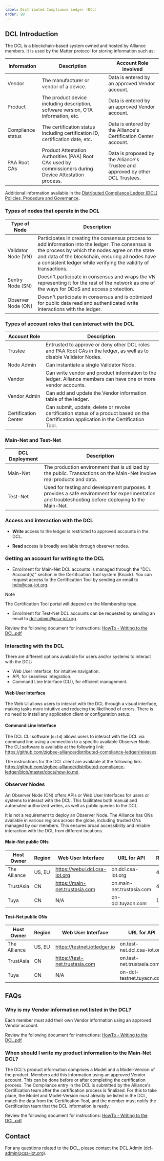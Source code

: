 ```yaml
---
label: Distributed Compliance Ledger (DCL)
order: 98
---
```

## DCL Introduction
The DCL is a blockchain-based system owned and hosted by Alliance members. It is used by the Matter protocol for storing information such as:

| Information          | Description                                               | Account Role involved                                                    |
| -------------------- | --------------------------------------------------------- | ------------------------------------------------------------------------ |
| Vendor               | The manufacturer or vendor of a device. | Data is entered by an approved Vendor account.                                             |
| Product              | The product device including description, software version, OTA information, etc. | Data is entered by an approved Vendor account.   |
| Compliance status    | The certification status including certification ID, certification date, etc. | Data is entered by the Alliance's Certification Center account.|
| PAA Root CAs         | Product Attestation Authorities (PAA) Root CAs used by commissioners during Device Attestation process. | Data is proposed by the Alliance's Trustee and approved by other DCL Trustees.|

Additional information available in the [Distributed Compliance Ledger (DCL) Policies, Procedure and Governance](https://groups.csa-iot.org/wg/members-all/document/26075).

### Types of nodes that operate in the DCL

| Type of Node         | Description                                                                                                                                          |
| -------------------- | ---------------------------------------------------------------------------------------------------------------------------------------------------- |
| Validator Node (VN)  | Participates in creating the consensus process to add information into the ledger. The consensus is the process by which the nodes agree on the state and data of the blockchain, ensuring all nodes have a consistent ledger while verifying the validity of transactions.                                                                                                                                       |
| Sentry Node (SN)     | Doesn't participate in consensus and wraps the VN representing it for the rest of the network as one of the ways for DDoS and access protection.    |
| Observer Node (ON)   | Doesn't participate in consensus and is optimized for public data read and authenticated write interactions with the ledger.                        |

### Types of account roles that can interact with the DCL

| Account Role         | Description                                                                                                                                       |
| -------------------- | ------------------------------------------------------------------------------------------------------------------------------------------------- |
| Trustee              | Entrusted to approve or deny other DCL roles and PAA Root CAs in the ledger, as well as to disable Validator Nodes.                               |
| Node Admin           | Can instantiate a single Validator Node.                                                                                                          |
| Vendor               | Can write vendor and product information to the ledger. Alliance members can have one or more vendor accounts.                                    |
| Vendor Admin         | Can add and update the Vendor information table of the ledger.                                                                                    |
| Certification Center | Can submit, update, delete or revoke certification status of a product based on the Certification application in the Certification Tool.          |

### Main-Net and Test-Net

| DCL Deployment       | Description                                                                                                                                                |
| -------------------- | ---------------------------------------------------------------------------------------------------------------------------------------------------------- |
| Main-Net             |  The production environment that is utilized by the public. Transactions on the Main-Net involve real products and data.          |
| Test-Net             |  Used for testing and development purposes. It provides a safe environment for experimentation and troubleshooting before deploying to the Main-Net. |

### Access and interaction with the DCL

-   **Write** access to the ledger is restricted to approved accounts in the DCL.

-   **Read** access is broadly available through observer nodes.

### Getting an account for writing to the DCL

-   Enrollment for Main-Net DCL accounts is managed through the "DCL Account(s)" section in the Certification Tool system (Knack). You can request access to the Certification Tool
    by sending an email to <help@csa-iot.org>.

> [!NOTE]
> The Certification Tool portal will depend on the Membership type.

-   Enrollment for Test-Net DCL accounts can be requested by sending an email to <dcl-admin@csa-iot.org>

Review the following document for instructions: [HowTo - Writing to the DCL.pdf](https://groups.csa-iot.org/wg/members-all/document/27881)

### Interacting with the DCL

There are different options available for users and/or systems to interact with the DCL:

-   Web User Interface, for intuitive navigation.
-   API, for seamless integration.
-   Command Line Interface (CLI), for efficient management.

#### Web User Interface
The Web UI allows users to interact with the DCL through a visual interface, making tasks more intuitive and reducing the likelihood of errors. There is no need to install any application client or configuration setup.

#### Command Line Interface

The DCL CLI software (`dcld`) allows users to interact with the DCL via command line using a connection to a specific available Observer Node. The CLI software is available at the following link:
<https://github.com/zigbee-alliance/distributed-compliance-ledger/releases>.

The instructions for the DCL client are available at the following link: <https://github.com/zigbee-alliance/distributed-compliance-ledger/blob/master/docs/how-to.md>.

### Observer Nodes

An Observer Node (ON) offers APIs or Web User Interfaces for users or systems to interact with the DCL. This facilitates both manual and automated authorized writes, as well as public queries to the DCL.

It is not a requirement to deploy an Observer Node. The Alliance has ONs available in various regions across the globe, including trusted ONs managed by our members. This ensures broad accessibility and reliable interaction with the DCL from different locations.

#### Main-Net public ONs

| Host Owner       | Region       | Web User Interface                 | URL for API                 | REST    | RPC     | gRPC    |
| ---------------- | ------------ | ---------------------------------- | --------------------------- | ------- | ------- | ------- |
| The Alliance     | US, EU       | <https://webui.dcl.csa-iot.org>    | on.dcl.csa-iot.org          | 443     | 26657   | 8443    |
| TrustAsia        | CN           | <https://main-net.trustasia.com>   | on.main-net.trustasia.com   | 443     | 26657   | 8443    |
| Tuya             | CN           | N/A                                | on-dcl.tuyacn.com           | 1317    | 26657   | 9090    |

#### Test-Net public ONs

| Host Owner       | Region       | Web User Interface                 | URL for API                 | REST    | RPC     | gRPC    |
| ---------------- | ------------ | ---------------------------------- | --------------------------- | ------- | ------- | ------- |
| The Alliance     | US, EU       | <https://testnet.iotledger.io>     | on.test-net.dcl.csa-iot.org |  443    | 26657   | 8443    |
| TrustAsia        | CN           | <https://test-net.trustasia.com>   | on.test-net.trustasia.com   |  443    | 26657   | 8443    |
| Tuya             | CN           | N/A                                | on-dcl-testnet.tuyacn.com   | 1317    | 26657   | 9090    |

## FAQs

### Why is my Vendor information not listed in the DCL?

Each member must add their own Vendor information using an approved Vendor account.

Review the following document for instructions: [HowTo - Writing to the DCL.pdf](https://groups.csa-iot.org/wg/members-all/document/27881)

### When should I write my product information to the Main-Net DCL?

The DCL\'s product information comprises a Model and a Model-Version of the product. Members add this information using an approved Vendor account. This can be done before or after
completing the certification process. The Compliance entry in the DCL is submitted by the Alliance's Certification team after the certification process is finalized. For this to
take place, the Model and Model-Version must already be listed in the DCL, match the data from the Certification Tool, and the member must notify the Certification team that the
DCL information is ready.

Review the following document for instructions: [HowTo - Writing to the DCL.pdf](https://groups.csa-iot.org/wg/members-all/document/27881)

## Contact
For any questions related to the DCL, please contact the DCL Admin (<dcl-admin@csa-iot.org>).
